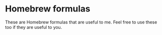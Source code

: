 # Homebrew formulas

These are Homebrew formulas that are useful to me. Feel free to use these too if they are useful to you.
